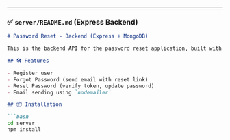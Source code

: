 
---

### ✅ **`server/README.md`** (Express Backend)

```md
# Password Reset - Backend (Express + MongoDB)

This is the backend API for the password reset application, built with **Node.js**, **Express**, and **MongoDB**.

## 🛠 Features

- Register user
- Forgot Password (send email with reset link)
- Reset Password (verify token, update password)
- Email sending using `nodemailer`

## 📦 Installation

```bash
cd server
npm install
